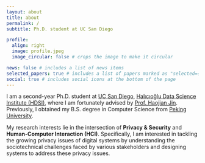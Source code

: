```yaml
---
layout: about
title: about
permalink: /
subtitle: Ph.D. student at UC San Diego

profile:
  align: right
  image: profile.jpeg
  image_circular: false # crops the image to make it circular

news: false # includes a list of news items
selected_papers: true # includes a list of papers marked as "selected={true}"
social: true # includes social icons at the bottom of the page
---
```


I am a second-year Ph.D. student at <a href="https://ucsd.edu">UC San Diego</a>, <a href="https://datascience.ucsd.edu/">Halıcıoğlu Data Science Institute (HDSI)</a>, where I am fortunately advised by <a href="https://haojianj.in">Prof. Haojian Jin</a>. Previously, I obtained my B.S. degree in Computer Science from <a href="https://english.pku.edu.cn">Peking University</a>.

My research interests lie in the intersection of <b>Privacy & Security</b> and <b>Human-Computer Interaction (HCI)</b>. Specifically, I am interested in tackling the growing privacy issues of digital systems by understanding the sociotechnical challenges faced by various stakeholders and designing systems to address these privacy issues.
